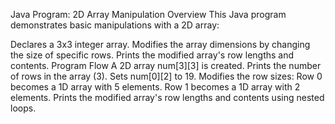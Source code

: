 Java Program: 2D Array Manipulation
Overview
This Java program demonstrates basic manipulations with a 2D array:

Declares a 3x3 integer array.
Modifies the array dimensions by changing the size of specific rows.
Prints the modified array's row lengths and contents.
Program Flow
A 2D array num[3][3] is created.
Prints the number of rows in the array (3).
Sets num[0][2] to 19.
Modifies the row sizes:
Row 0 becomes a 1D array with 5 elements.
Row 1 becomes a 1D array with 2 elements.
Prints the modified array's row lengths and contents using nested loops.
